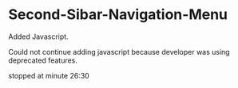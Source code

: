 # Second-Sibar-Navigation-Menu

Added Javascript.

Could not continue adding javascript because developer was using deprecated features.

stopped at minute 26:30
